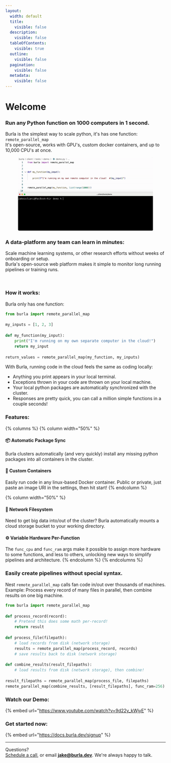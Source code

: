 ```yaml
---
layout:
  width: default
  title:
    visible: false
  description:
    visible: false
  tableOfContents:
    visible: true
  outline:
    visible: false
  pagination:
    visible: false
  metadata:
    visible: false
---
```


# Welcome

### Run any Python function on 1000 computers in 1 second.

Burla is the simplest way to scale python, it's has one function: `remote_parallel_map`\
It's open-source, works with GPU's, custom docker containers, and up to 10,000 CPU's at once.

<figure><img src=".gitbook/assets/main_demo.gif" alt=""><figcaption></figcaption></figure>

### A data-platform any team can learn in minutes:

Scale machine learning systems, or other research efforts without weeks of onboarding or setup.\
Burla's open-source web platform makes it simple to monitor long running pipelines or training runs.

<figure><img src=".gitbook/assets/new_platform_demo.gif" alt=""><figcaption></figcaption></figure>

### **How it works:**

Burla only has one function:

```python
from burla import remote_parallel_map

my_inputs = [1, 2, 3]

def my_function(my_input):
    print("I'm running on my own separate computer in the cloud!")
    return my_input
    
return_values = remote_parallel_map(my_function, my_inputs)
```

With Burla, running code in the cloud feels the same as coding locally:

* Anything you print appears in your local terminal.
* Exceptions thrown in your code are thrown on your local machine.
* Your local python packages are automatically synchronized with the cluster.
* Responses are pretty quick, you can call a million simple functions in a couple seconds!

### Features:

{% columns %}
{% column width="50%" %}
#### 📦 Automatic Package Sync

Burla clusters automatically (and very quickly) install any missing python packages into all containers in the cluster.

#### 🐋 Custom Containers

Easily run code in any linux-based Docker container. Public or private, just paste an image URI in the settings, then hit start!
{% endcolumn %}

{% column width="50%" %}
#### 📂 Network Filesystem

Need to get big data into/out of the cluster? Burla automatically mounts a cloud storage bucket to your working directory.

#### ⚙️ Variable Hardware Per-Function

The `func_cpu` and `func_ram` args make it possible to assign more hardware to some functions, and less to others, unlocking new ways to simplify pipelines and architecture.
{% endcolumn %}
{% endcolumns %}

### Easily create pipelines without special syntax.

Nest `remote_parallel_map` calls fan code in/out over thousands of machines.\
Example: Process every record of many files in parallel, then combine results on one big machine.

```python
from burla import remote_parallel_map

def process_record(record):
    # Pretend this does some math per-record!
    return result

def process_file(filepath):
    # load records from disk (network storage)
    results = remote_parallel_map(process_record, records)
    # save results back to disk (network storage)

def combine_results(result_filepaths):
    # load results from disk (network storage), then combine!
    
result_filepaths = remote_parallel_map(process_file, filepaths)
remote_parallel_map(combine_results, [result_filepaths], func_ram=256)
```

### Watch our Demo:

{% embed url="https://www.youtube.com/watch?v=9d22y_kWjyE" %}

### &#x20;Get started now:

{% embed url="https://docs.burla.dev/signup" %}







***

Questions?\
[Schedule a call](http://cal.com/jakez/burla), or email **jake@burla.dev**. We're always happy to talk.

